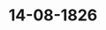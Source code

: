 ---  
schema: default  
title: 14-08-1826  
organization: Team Charlie  
notes: "<p>Description</p><p>Fünf und zwanzigste Sitzung.

geschehen, Frankfurt den 14. August 1826.

In Gegenwart

aller in der vorigen Sitzung Anwesenden.</p><p>§.95</p><p>Substitution.

Präsidium zeigt an, die Substitution des Königlich-Sächstschen Gesandten, Herrn

von Carlowiz, währe für Haunover, ingleichen für Braunschweig und Rasan,

auch in der heutigen Sitzung fort.</p><p>§.96</p><p>Mittheilung des Kaiserlich-Russischen Herrn Gesandten, Freiherrn von

Anstett, die Untersuchung gegen geheime Verbindungen in Ruf-

land betreffend.

C. Sig. § 81 v. 3. 1026.)

Der Kaiserlich-königliche präsivirende Herr Gesandte, Freiherr

von Münch-Bellinghausen, übergiebt ein Schreiben, welches der Kaiserlich-Russi

sche Herr Gesandte, Freiherr von Anstett, unterm 9. August l. J. an ihn erlassen hat,

und womit derselbe dem Durchlauchtigsten Deutschen Bunde durch die hohe Bundesver-

sammlung, als dessen Organ, den Schluß sämmtlicher Acten mittheilt, welche den nun abge-

urtheilten Untersuchungsproceß zu St. Petersburg gegen die der hochverrätherischen Ver-

bindung und Verschwörung angeschuldigten Individuen betreffen; deßgleichen eine Abschrift

der diese Actenstlcke begleitenden Ministerialocpesche des Kaiserlich-Russischen Staatsseere-

tars der auswärtigen Angelegenheiten, Herrn Grafen von Nesselrode, vom 6. Juli v. J.

Der Kaiserlich-Königliche präsidirende Herr Gesandte äusserte die Meinung, und sammt

liche Gesandtschaften erklärten sich damit einverstanden, daß dem Kaiserlich-Russischen HerrnGesandten, Freiherrn von Anstett, durch ein Schreiben des Kaiserlich-Königlichen Prästdi-

renben für diese Mittheilung der Dank der Versammlung auszubrücken sey.

Der Kaiserlich-Königliche präsivirende Herr Gesandte machte sodann den Antrag, von

Seiten des Durchlauchtigsten Deutschen Bundes Sr. Majestät dem Kaiser von Rußland in

einem Glückwünschungsschreiben die Theilnahme des Deutschen Bundes wegen der eben so

weise als glücklich abgewandten Gefahr, womit Sr. Majestät der Kaiser, die allerhöchste

Kaiserliche Familie, der Thron und das Russische Reich bebroht waren, auszubrücken.

Sämmtliche Gesandtschaften stimmten diesem Antrage einhellig bei, und es

wurde hierauf das von dem Präsidirenden entworfene Schreiben verlesen, einhellig geneh-

migt und dessen Druck unter Ziffer 24 loco dictaturae, so wie dessen Uebermittlung an

die Kaiserlich-Russische beim Deutschen Bund accreditirte Gesandtschaft beschlossen.</p><p>§.97</p><p>Forderungen verschiedener Staatsgläubiger an den ehemaligen Kur-

staat Mainz und die jetzigen Besitzer ehemaliger Kurmainzischer

Landestheile, insbesondere die von dem aufgelösten Kurstagte

Mainz herrührenden, auf den Zoll Bilzbach und die Rente

Lohneck radicirten, bei der ältern Auseinandersetzung des Main-

zer Schuldenwesens auf die linke Rheinseite verwiesenen Schuld-

forderungen betreffend.

U7. Cis. § 18d. 3

Der Königlich-Sächsische Gesandte, Herr von Carlowiz, zeigt an, daß

zufolge des Bundestagsbeschlusses vom 22. Juni l. J. die Acten über die Forderungen

verschiedener Staatsgläubiger an den ehemaligen Kurstaat Mainz und die Besitzer Kur-

mainzischer Landestheile von dem Königlichen Cabinetsministerio zu Dreoden dem zum

Austrägalgerichte gewählten Königlichen Appellationsgerichte daselbst zugefertigt worden seyen.</p><p>§.98</p><p>Schrift des Königlich- Preussischen geheimen Raths v. Willemer: 2Von

den Vorzügen des christlichen Moralprincips und seinem Ein-

flusse auf Erziehung.

Preussen. Die, unter dem Titel:

Von den Vorzügen des christlichen Moralprincips und seinem Einflusse auf Er-

eziehung ic. r. Frankfurt a. M. in der Andreäischen Buchhandlung 1820. 6.neuerlich herausgekommene Schrift des Königlich-Preussischen geheimen Raths von Wil

lemer hieselbst, wird auf den Wunsch des Verfassers der hohen Bundesversammlung

zur Aufnahme in ihre Bibliothek von dem Königlich-Preussischen Bundestagsgesandten hier-

mit übergeben.

Die Bundesversammlung nahm dieses Werk in ihre Bächersammlung auf und

beschloß, dem Verfasser ihren Dank dafür zu erkennen zu geben.</p><p>§.99</p><p>Vertagung der hohen Bundesversammlung.

Auf Präsidialantrag wurde die viermonatliche Vertagung der hohen Bundesversamm-

lung, vom 1. September d. J. anfangend, und die Wiedereröffnung der Situngen im

Monat Januar 1827 beschlossen.

In der heutigen Sitzung wurde noch ein Separat-Protokoll aufgenommen.

Folgen die Unterschriften.</p>"  
resources:  
- format: png  
  name: Page176[0-95-96].png  
  url: ../../Protokolle_BV_18_1826/14-08-1826/Page176[0-95-96].png  
- format: png  
  name: Page177[96-97-98].png  
  url: ../../Protokolle_BV_18_1826/14-08-1826/Page177[96-97-98].png  
- format: png  
  name: Page178[98-99].png  
  url: ../../Protokolle_BV_18_1826/14-08-1826/Page178[98-99].png  
category:   
  - Protokolle_BV_18_1826  
maintainer: Tao Luo  
maintainer_email: t.luo.21@abdn.ac.uk  
---